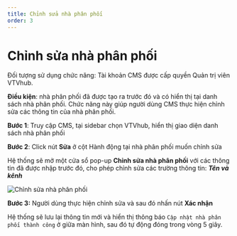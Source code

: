 ```yaml
---
title: Chỉnh sửa nhà phân phối
order: 3
---
```


# Chỉnh sửa nhà phân phối

Đối tượng sử dụng chức năng: Tài khoản CMS được cấp quyền Quản trị viên VTVhub.

**Điều kiện**: nhà phân phối đã được tạo ra trước đó và có hiển thị tại danh sách nhà phân phối. Chức năng này giúp người dùng CMS thực hiện chỉnh sửa các thông tin của nhà phân phối.

**Bước 1**:  Truy cập CMS, tại sidebar chọn VTVhub, hiển thị giao diện danh sách nhà phân phối

**Bước 2**: Click nút **Sửa** ở cột Hành động tại nhà phân phối muốn chỉnh sửa

Hệ thống sẽ mở một cửa sổ pop-up **Chỉnh sửa nhà phân phối** với các thông tin đã được nhập trước đó, cho phép chỉnh sửa các trường thông tin: **_Tên và kênh_**

![Chỉnh sửa nhà phân phối](/images/application-vtvhub/udpate-distributor.png)

**Bước 3:** Người dùng thực hiện chỉnh sửa và sau đó nhấn nút **Xác nhận**

Hệ thống sẽ lưu lại thông tin mới và hiển thị thông báo `Cập nhật nhà phân phối thành công` ở giữa màn hình, sau đó tự động đóng trong vòng 5 giây.
